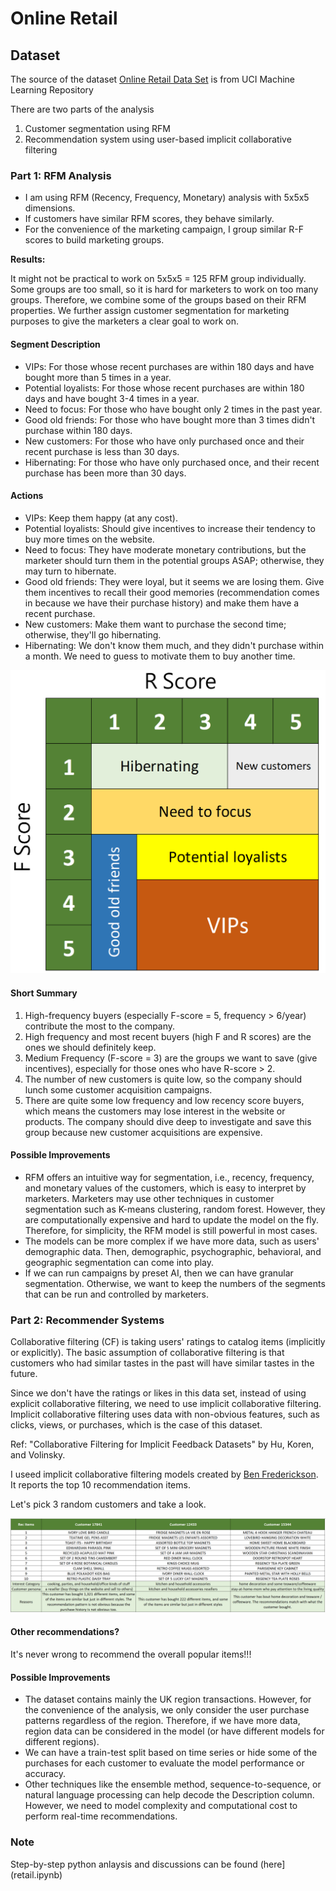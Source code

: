 # Online Retail

## Dataset
The source of the dataset [Online Retail Data Set](https://archive.ics.uci.edu/ml/datasets/Online+Retail#) is from UCI Machine Learning Repository

There are two parts of the analysis
1. Customer segmentation using RFM
2. Recommendation system using user-based implicit collaborative filtering



### Part 1: RFM Analysis
 - I am using RFM (Recency, Frequency, Monetary) analysis with 5x5x5 dimensions.
 - If customers have similar RFM scores, they behave similarly.
 - For the convenience of the marketing campaign, I group similar R-F scores to build marketing groups.

**Results:**

It might not be practical to work on 5x5x5 = 125 RFM group individually. Some groups are too small, so it is hard for marketers to work on too many groups. Therefore, we combine some of the groups based on their RFM properties. We further assign customer segmentation for marketing purposes to give the marketers a clear goal to work on.


#### Segment Description
- VIPs: For those whose recent purchases are within 180 days and have bought more than 5 times in a year.
- Potential loyalists: For those whose recent purchases are within 180 days and have bought 3-4 times in a year.
- Need to focus: For those who have bought only 2 times in the past year.
- Good old friends: For those who have bought more than 3 times didn't purchase within 180 days.
- New customers: For those who have only purchased once and their recent purchase is less than 30 days.
- Hibernating: For those who have only purchased once, and their recent purchase has been more than 30 days.


#### Actions
- VIPs: Keep them happy (at any cost).
- Potential loyalists: Should give incentives to increase their tendency to buy more times on the website.
- Need to focus: They have moderate monetary contributions, but the marketer should turn them in the potential groups ASAP; otherwise, they may turn to hibernate.
- Good old friends: They were loyal, but it seems we are losing them. Give them incentives to recall their good memories (recommendation comes in because we have their purchase history) and make them have a recent purchase.
- New customers: Make them want to purchase the second time; otherwise, they'll go hibernating.
- Hibernating: We don't know them much, and they didn't purchase within a month. We need to guess to motivate them to buy another time.


![image](img/RFM.PNG)


#### Short Summary
1. High-frequency buyers (especially F-score = 5, frequency > 6/year) contribute the most to the company.
2. High frequency and most recent buyers (high F and R scores) are the ones we should definitely keep.
3. Medium Frequency (F-score = 3) are the groups we want to save (give incentives), especially for those ones who have R-score > 2.
4. The number of new customers is quite low, so the company should lunch some customer acquisition campaigns.
5. There are quite some low frequency and low recency score buyers, which means the customers may lose interest in the website or products. The company should dive deep to investigate and save this group because new customer acquisitions are expensive.


#### Possible Improvements
- RFM offers an intuitive way for segmentation, i.e., recency, frequency, and monetary values of the customers, which is easy to interpret by marketers. Marketers may use other techniques in customer segmentation such as K-means clustering, random forest. However, they are computationally expensive and hard to update the model on the fly. Therefore, for simplicity, the RFM model is still powerful in most cases.
- The models can be more complex if we have more data, such as users' demographic data. Then, demographic, psychographic, behavioral, and geographic segmentation can come into play.
- If we can run campaigns by preset AI, then we can have granular segmentation. Otherwise, we want to keep the numbers of the segments that can be run and controlled by marketers.




### Part 2: Recommender Systems

Collaborative filtering (CF) is taking users' ratings to catalog items (implicitly or explicitly). The basic assumption of collaborative filtering is that customers who had similar tastes in the past will have similar tastes in the future.

Since we don't have the ratings or likes in this data set, instead of using explicit collaborative filtering, we need to use implicit collaborative filtering. Implicit collaborative filtering uses data with non-obvious features, such as clicks, views, or purchases, which is the case of this dataset.

Ref: "Collaborative Filtering for Implicit Feedback Datasets" by Hu, Koren, and Volinsky.

I useed implicit collaborative filtering models created by [Ben Frederickson](https://github.com/benfred/implicit). It reports the top 10 recommendation items.

Let's pick 3 random customers and take a look.

![image](img/rec.PNG)


#### Other recommendations?
It's never wrong to recommend the overall popular items!!!


#### Possible Improvements
- The dataset contains mainly the UK region transactions. However, for the convenience of the analysis, we only consider the user purchase patterns regardless of the region. Therefore, if we have more data, region data can be considered in the model (or have different models for different regions).
- We can have a train-test split based on time series or hide some of the purchases for each customer to evaluate the model performance or accuracy.
- Other techniques like the ensemble method, sequence-to-sequence, or natural language processing can help decode the Description column. However, we need to model complexity and computational cost to perform real-time recommendations.


### Note

Step-by-step python anlaysis and discussions can be found (here](retail.ipynb) 
